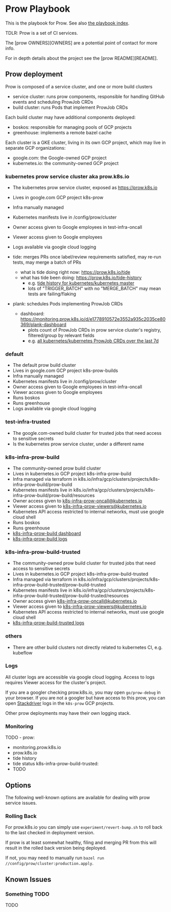 # Prow Playbook

This is the playbook for Prow. See also [the playbook index][playbooks].

TDLR: Prow is a set of CI services.

The [prow OWNERS][OWNERS] are a potential point of contact for more info.

For in depth details about the project see the [prow README][README].

## Prow deployment

Prow is composed of a service cluster, and one or more build clusters
- service cluster: runs prow components, responsible for handling GitHub events and scheduling ProwJob CRDs
- build cluster: runs Pods that implement ProwJob CRDs

Each build cluster may have additional components deployed:
- boskos: responsible for managing pools of GCP projects
- greenhouse: implements a remote bazel cache

Each cluster is a GKE cluster, living in its own GCP project, which may live in separate GCP organizations:
- google.com: the Google-owned GCP project
- kubernetes.io: the community-owned GCP project

### kubernetes prow service cluster aka prow.k8s.io

- The kubernetes prow service cluster, exposed as https://prow.k8s.io
- Lives in google.com GCP project k8s-prow
- Infra manually managed
- Kubernetes manifests live in /config/prow/cluster
- Owner access given to Google employees in test-infra-oncall
- Viewer access given to Google employees
- Logs available via google cloud logging

- tide: merges PRs once label/review requirements satisfied, may re-run tests, may merge a batch of PRs
  - what is tide doing right now: https://prow.k8s.io/tide
  - what has tide been doing: https://prow.k8s.io/tide-history
    - e.g. [tide history for kubernetes/kubernetes master](https://prow.k8s.io/tide-history?repo=kubernetes%2Fkubernetes&branch=master)
    - lots of "TRIGGER_BATCH" with no "MERGE_BATCH" may mean tests are failing/flaking

- plank: schedules Pods implementing ProwJob CRDs
  - dashboard: https://monitoring.prow.k8s.io/d/e1778910572e3552a935c2035ce80369/plank-dashboard
    - plots count of ProwJob CRDs in prow service cluster's registry, filtered/group by relevant fields
    - e.g. [all kubernetes/kubernetes ProwJob CRDs over the last 7d](https://monitoring.prow.k8s.io/d/e1778910572e3552a935c2035ce80369/plank-dashboard?orgId=1&from=now-7d&to=now&var-cluster=All&var-org=kubernetes&var-repo=kubernetes&var-state=$__all&var-type=$__all&var-group_by_1=type&var-group_by_2=state&var-group_by_3=cluster)


### default

- The default prow build cluster
- Lives in google.com GCP project k8s-prow-builds
- Infra manually managed
- Kubernetes manifests live in /config/prow/cluster
- Owner access given to Google employees in test-infra-oncall
- Viewer access given to Google employees
- Runs boskos
- Runs greenhouse
- Logs available via google cloud logging

### test-infra-trusted

- The google.com-owned build cluster for trusted jobs that need access to sensitive secrets
- Is the kubernetes prow service cluster, under a different name

### k8s-infra-prow-build

- The community-owned prow build cluster
- Lives in kubernetes.io GCP project k8s-infra-prow-build
- Infra managed via terraform in k8s.io/infra/gcp/clusters/projects/k8s-infra-prow-build/prow-build
- Kubernetes manifests live in k8s.io/infra/gcp/clusters/projects/k8s-infra-prow-build/prow-build/resources
- Owner access given to k8s-infra-prow-oncall@kubernetes.io
- Viewer access given to k8s-infra-prow-viewers@kubernetes.io
- Kubernetes API access restricted to internal networks, must use google cloud shell
- Runs boskos
- Runs greenhouse
- [k8s-infra-prow-build dashboard](https://console.cloud.google.com/monitoring/dashboards/custom/10925237040785467832?project=k8s-infra-prow-build&timeDomain=1d)
- [k8s-infra-prow-build logs](https://console.cloud.google.com/logs/query?project=k8s-infra-prow-build)

### k8s-infra-prow-build-trusted

- The community-owned prow build cluster for trusted jobs that need access to sensitive secrets
- Lives in kubernetes.io GCP project k8s-infra-prow-build-trusted
- Infra managed via terraform in k8s.io/infra/gcp/clusters/projects/k8s-infra-prow-build-trusted/prow-build-trusted
- Kubernetes manifests live in k8s.io/infra/gcp/clusters/projects/k8s-infra-prow-build-trusted/prow-build-trusted/resources
- Owner access given k8s-infra-prow-oncall@kubernetes.io
- Viewer access given to k8s-infra-prow-viewers@kubernetes.io
- Kubernetes API access restricted to internal networks, must use google cloud shell
- [k8s-infra-prow-build-trusted logs](https://console.cloud.google.com/logs/query?project=k8s-infra-prow-build-trusted)

### others

- There are other build clusters not directly related to kubernetes CI, e.g. kubeflow

### Logs

All cluster logs are accessible via google cloud logging. Access to logs requires Viewer access for the cluster's project.

If you are a googler checking prow.k8s.io, you may open `go/prow-debug` in your
browser. If you are not a googler but have access to this prow, you can
open [Stackdriver] logs in the `k8s-prow` GCP projects.

Other prow deployments may have their own logging stack.

### Monitoring

TODO - prow:
- monitoring.prow.k8s.io
- prow.k8s.io
- tide history
- tide status
k8s-infra-prow-build-trusted:
- TODO

## Options

The following well-known options are available for dealing with prow
service issues.

### Rolling Back

For prow.k8s.io you can simply use `experiment/revert-bump.sh` to roll back
to the last checked in deployment version.

If prow is at least somewhat healthy, filing and merging PR from this will 
result in the rolled back version being deployed.

If not, you may need to manually run `bazel run //config/prow/cluster:production.apply`.


## Known Issues


### Something TODO

TODO

<!--URLS-->
[prow OWNERS]: /prow/OWNERS
[prow README]: /prow/README.md
[playbooks]: /docs/playbooks/README.md
<!--Additional URLS-->
[cluster]: ./cluster/
[prow-k8s-io]: https://prow.k8s.io
[Stackdriver]: https://cloud.google.com/stackdriver/

[k8s-infra/prowjob-resource-usage]: https://console.cloud.google.com/monitoring/dashboards/custom/10510319052103514664?authuser=1&project=k8s-infra-prow-build&timeDomain=1d
[k8s-infra/prow-build]: https://console.cloud.google.com/monitoring/dashboards/custom/10510319052103514664?authuser=1&project=k8s-infra-prow-build&timeDomain=1d
